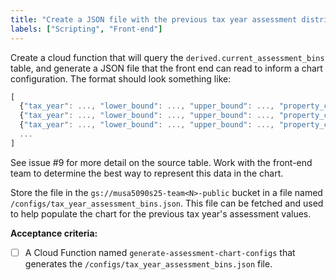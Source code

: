 ```yaml
---
title: "Create a JSON file with the previous tax year assessment distribution chart data"
labels: ["Scripting", "Front-end"]
---
```


Create a cloud function that will query the `derived.current_assessment_bins` table, and generate a JSON file that the front end can read to inform a chart configuration. The format should look something like:

```js
[
  {"tax_year": ..., "lower_bound": ..., "upper_bound": ..., "property_count": ...},
  {"tax_year": ..., "lower_bound": ..., "upper_bound": ..., "property_count": ...},
  {"tax_year": ..., "lower_bound": ..., "upper_bound": ..., "property_count": ...},
  ...
]
```

See issue #9 for more detail on the source table. Work with the front-end team to determine the best way to represent this data in the chart.

Store the file in the `gs://musa5090s25-team<N>-public` bucket in a file named `/configs/tax_year_assessment_bins.json`. This file can be fetched and used to help populate the chart for the previous tax year's assessment values.

**Acceptance criteria:**
- [ ] A Cloud Function named `generate-assessment-chart-configs` that generates the `/configs/tax_year_assessment_bins.json` file.